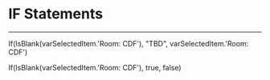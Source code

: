 # IF Statements
___
If(IsBlank(varSelectedItem.'Room: CDF'), "TBD", varSelectedItem.'Room: CDF')

If(IsBlank(varSelectedItem.'Room: CDF'), true, false)
